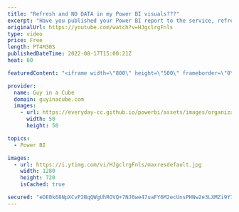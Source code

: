 ```yaml
---
title: "Refresh and NO DATA in my Power BI visuals???"
excerpt: "Have you published your Power BI report to the service, refresh the data, and the visuals go blank? Patrick may have an answer for you.  Troubleshooting refresh scenarios https://docs.microsoft.com/power-bi/connect-data/refresh-troubleshooting-refresh-scenarios  Data types in Power BI Desktop https://docs.microsoft.com/power-bi/connect-data/desktop-data-types"
originalUrl: https://youtube.com/watch?v=HJgclrgFnls
type: video
price: Free
length: PT4M30S
publishedDateTime: 2022-08-17T15:00:21Z
heat: 60

featuredContent: "<iframe width=\"800\" height=\"500\" frameborder=\"0\" src=\"https://www.youtube.com/embed/HJgclrgFnls\" allow=\"accelerometer; autoplay; encrypted-media; gyroscope; picture-in-picture\" allowfullscreen></iframe>"

provider:
  name: Guy in a Cube
  domain: guyinacube.com
  images:
    - url: https://everyday-cc.github.io/powerbi/assets/images/organizations/guyinacube.com-50x50.jpg
      width: 50
      height: 50

topics:
  - Power BI

images:
  - url: https://i.ytimg.com/vi/HJgclrgFnls/maxresdefault.jpg
    width: 1280
    height: 720
    isCached: true

secured: "eDE0k68NpXCvP2BqQWgUhROVQ+7NJ6we47uaFY6M2ecUnsPHNw2e3LXMZi9YIbo2EajncVAXqhfeVdS2yRtab2sCvXiqpABoAtLWKx/i2VDFrfra/pujQseK4ufYgXNOHOm2A4jmNNoxa7NaLquPF2cM9xP+qTtORFquyqX8qTkMHNJ9sMi19tz4w3dTbO78nsQ4WCq0FxdnZlYXdWsYpnC1CHGzCLhKnDzHHeiZ7W9MQ/f76B1gqEcLoPj/vqywBnLZOfl9XFSsLgMwuqBJWzlf4mVOrlLj9sXG3J6rVfTWWzSSr53F9tC1770JUyhru0ZwihizA0WEzIVHIsyR2Upfk2qMvO9uBHUm8IQT6CsiNY8bKIWIxR6JfxSr0Oak9xH8Qy8ps7ylK1saar+cG5VVGpoW62ocQBT5AY/IOVU=;q5Npj3vcuFo3BICNRHctGA=="
---
```


